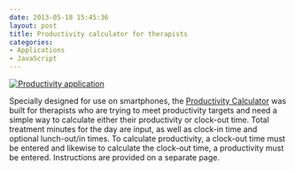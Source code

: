 ```yaml
---
date: 2013-05-18 15:45:36
layout: post
title: Productivity calculator for therapists
categories:
- Applications
- JavaScript
---
```


[![Productivity application]({{site.url}}{{base.url}}/images/productivity.png)](http://janmilosh.com/productivity)

Specially designed for use on smartphones, the [Productivity Calculator](http://janmilosh.com/productivity) was built for therapists who are trying to meet productivity targets and need a simple way to calculate either their productivity or clock-out time. Total treatment minutes for the day are input, as well as clock-in time and optional lunch-out/in times. To calculate productivity, a clock-out time must be entered and likewise to calculate the clock-out time, a productivity must be entered. Instructions are provided on a separate page.
